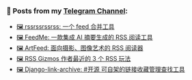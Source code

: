 ### 📰 Posts from my [Telegram Channel](https://t.me/s/aboutrss):
<!-- BLOG-POST-LIST:START -->
- [🖼 rssrssrssrss: 一个 feed 合并工具](https://t.me/aboutrss/1521)
- [🖼 FeedMe: 一款集成 AI 摘要生成的 RSS 阅读工具](https://t.me/aboutrss/1520)
- [🖼 ArtFeed: 面向摄影、图像艺术的 RSS 阅读器](https://t.me/aboutrss/1519)
- [🖼 RSS Gizmos 作者最近的 3 个 RSS 玩法](https://t.me/aboutrss/1518)
- [🖼 Django-link-archive: #开源 可自架的链接收藏管理查找工具](https://t.me/aboutrss/1517)
<!-- BLOG-POST-LIST:END -->

<!--
**AboutRSS/AboutRSS** is a ✨ _special_ ✨ repository because its `README.md` (this file) appears on your GitHub profile.

Here are some ideas to get you started:

- 🔭 I’m currently working on ...
- 🌱 I’m currently learning ...
- 👯 I’m looking to collaborate on ...
- 🤔 I’m looking for help with ...
- 💬 Ask me about ...
- 📫 How to reach me: ...
- 😄 Pronouns: ...
- ⚡ Fun fact: ...
-->
